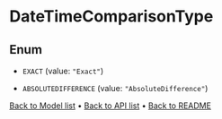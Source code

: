 

# DateTimeComparisonType

## Enum


* `EXACT` (value: `"Exact"`)

* `ABSOLUTEDIFFERENCE` (value: `"AbsoluteDifference"`)



[Back to Model list](../README.md#documentation-for-models) &#8226; [Back to API list](../README.md#documentation-for-api-endpoints) &#8226; [Back to README](../README.md)


